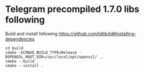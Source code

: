 # Telegram precompiled 1.7.0 libs following

Build and install following https://github.com/tdlib/td#installing-dependencies
```
cd build
cmake -DCMAKE_BUILD_TYPE=Release -DOPENSSL_ROOT_DIR=/usr/local/opt/openssl/ ..
cmake --build .
cmake --install .
```
